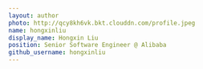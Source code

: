 ```yaml
---
layout: author
photo: http://qcy8kh6vk.bkt.clouddn.com/profile.jpeg
name: hongxinliu
display_name: Hongxin Liu
position: Senior Software Engineer @ Alibaba
github_username: hongxinliu
---
```


